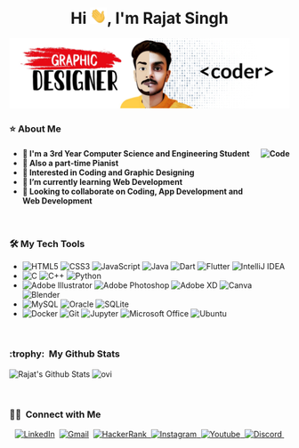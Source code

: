 <h1 align="center">Hi <img src="https://raw.githubusercontent.com/ABSphreak/ABSphreak/master/gifs/Hi.gif" width="30px">, I'm Rajat Singh </h1>

![Cover Image](https://github.com/silvereon-rs/silvereon-rs/blob/main/cover.jpg)

<h3> ⭐&nbsp;About Me</h3><h4> <img align="right" height="170px" alt="Code" src="https://media.giphy.com/media/QssGEmpkyEOhBCb7e1/giphy.gif"/>
  
- 💼 I'm a 3rd Year Computer Science and Engineering Student
- 🎹 Also a part-time Pianist
- 👀 Interested in Coding and Graphic Designing
- 🌱 I’m currently learning Web Development
- 💞️ Looking to collaborate on Coding, App Development and Web Development
  </h4>
  </br>

<h3> 🛠&nbsp;My Tech Tools</h3>

-
  <img alt="HTML5" src="https://img.shields.io/badge/html5-%23E34F26.svg?&style=for-the-badge&logo=html5&logoColor=white"/>
  <img alt="CSS3" src="https://img.shields.io/badge/css3-%231572B6.svg?&style=for-the-badge&logo=css3&logoColor=white"/>
  <img alt="JavaScript" src="https://img.shields.io/badge/javascript-%23323330.svg?&style=for-the-badge&logo=javascript&logoColor=%23F7DF1E"/>
  <img alt="Java" src="https://img.shields.io/badge/java-%23ED8B00.svg?&style=for-the-badge&logo=java&logoColor=white"/>
  <img alt="Dart" src="https://img.shields.io/badge/dart-%230175C2.svg?&style=for-the-badge&logo=dart&logoColor=white"/>
  <img alt="Flutter" src="https://img.shields.io/badge/Flutter-%2302569B.svg?&style=for-the-badge&logo=Flutter&logoColor=white" />
  <img alt="IntelliJ IDEA" src="https://img.shields.io/badge/IntelliJIDEA-000000.svg?&style=for-the-badge&logo=intellij-idea&logoColor=white"/>
  
-
  <img alt="C" src="https://img.shields.io/badge/c-%2300599C.svg?&style=for-the-badge&logo=c&logoColor=white"/>
  <img alt="C++" src="https://img.shields.io/badge/c++-%2300599C.svg?&style=for-the-badge&logo=c%2B%2B&ogoColor=white"/>
  <img alt="Python" src="https://img.shields.io/badge/python-%2314354C.svg?&style=for-the-badge&logo=python&logoColor=white"/>

  
-
  <img alt="Adobe Illustrator" src="https://img.shields.io/badge/adobeillustrator-%23FF9A00.svg?&style=for-the-badge&logo=adobeillustrator&logoColor=white"/>
  <img alt="Adobe Photoshop" src="https://img.shields.io/badge/adobephotoshop-%2331A8FF.svg?&style=for-the-badge&logo=adobephotoshop&logoColor=white"/>
  <img alt="Adobe XD" src="https://img.shields.io/badge/adobexd-%23FF26BE.svg?&style=for-the-badge&logo=adobexd&logoColor=white"/>
  <img alt="Canva" src="https://img.shields.io/badge/Canva-%2300C4CC.svg?&style=for-the-badge&logo=Canva&logoColor=white"/>
  <img alt="Blender" src="https://img.shields.io/badge/blender-%23F5792A.svg?&style=for-the-badge&logo=blender&logoColor=white"/>
  
-
  <img alt="MySQL" src="https://img.shields.io/badge/mysql-%2300f.svg?&style=for-the-badge&logo=mysql&logoColor=white"/>
  <img alt="Oracle" src ="https://img.shields.io/badge/oracle-%23F00000.svg?&style=for-the-badge&logo=oracle&logoColor=white" />
  <img alt="SQLite" src ="https://img.shields.io/badge/sqlite-%2307405e.svg?&style=for-the-badge&logo=sqlite&logoColor=white"/>
  
-
  <img alt="Docker" src="https://img.shields.io/badge/docker-%230db7ed.svg?&style=for-the-badge&logo=docker&logoColor=white"/>
  <img alt="Git" src="https://img.shields.io/badge/git-%23F05033.svg?&style=for-the-badge&logo=git&logoColor=white"/>
  <img alt="Jupyter" src="https://img.shields.io/badge/Jupyter-%23F37626.svg?&style=for-the-badge&logo=Jupyter&logoColor=white" />
  <img alt="Microsoft Office" src="https://img.shields.io/badge/Microsoft_Office-D83B01?style=for-the-badge&logo=microsoft-office&logoColor=white" />
  <img alt="Ubuntu" src="https://img.shields.io/badge/Ubuntu-E95420?style=for-the-badge&logo=ubuntu&logoColor=white" /></p>
<br/>
<h3> :trophy: &nbsp;My Github Stats</h3>
<p>
<img align="center" src="https://github-readme-stats.vercel.app/api?username=silvereon-rs&include_all_commits=true&count_private=true&show_icons=true&line_height=20&title_color=ff2e57&icon_color=ff2e57&text_color=ffffff&bg_color=0,060C1C,060C1C" alt="Rajat's Github Stats">
<img align="center" src="https://github-readme-stats.vercel.app/api/top-langs?username=silvereon-rs&show_icons=true&locale=en&layout=compact&&title_color=ff2e57&line_height=20&icon_color=ff2e57&text_color=ffffff&bg_color=0,060C1C,060C1C" alt="ovi" />
</p>
<br/>

<h3> 🤝🏻 &nbsp;Connect with Me </h3> 
<p align="center">
<a href="https://www.linkedin.com/in/silvereon/"><img src="https://img.shields.io/badge/linkedin-%230077B5.svg?&style=for-the-badge&logo=linkedin&logoColor=white" alt="LinkedIn" /></a>&nbsp;
<a href="mailto:rajat.14101999@gmail.com?subject=Hello"><img src="https://img.shields.io/badge/gmail-%23D14836.svg?&style=for-the-badge&logo=gmail&logoColor=white" alt="Gmail"/></a>&nbsp;
<a href="https://www.hackerrank.com/silvereon"><img alt="HackerRank" src="https://img.shields.io/badge/-Hackerrank-2EC866?style=for-the-badge&logo=HackerRank&logoColor=white"/>&nbsp;
<a href="https://www.instagram.com/silvereon.music/"><img alt="Instagram" src="https://img.shields.io/badge/instagram-%23E4405F.svg?&style=for-the-badge&logo=Instagram&logoColor=white"/>&nbsp;
<a href="https://www.youtube.com/RajatSinghPiano/"><img alt="Youtube" src="https://img.shields.io/badge/youtube-%23FF0000.svg?&style=for-the-badge&logo=YouTube&logoColor=white"/>&nbsp;
<a href="https://discord.gg/zTNwegCb"><img alt="Discord" src="https://img.shields.io/badge/Discord-%237289DA.svg?&style=for-the-badge&logo=discord&logoColor=white"/>&nbsp;
  </a>

</p>
</br>

<!---
silvereon-rs/silvereon-rs is a ✨ special ✨ repository because its `README.md` (this file) appears on your GitHub profile.
You can click the Preview link to take a look at your changes.
--->
